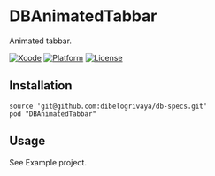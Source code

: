 # DBAnimatedTabbar

Animated tabbar.

[![Xcode](https://img.shields.io/badge/Xcode-9.0-blue.svg?style=flat)](https://developer.apple.com/xcode)
[![Platform](https://img.shields.io/badge/platform-iOS(%3E%3D9)-orange.svg?style=flat)](https://github.com/dibelogrivaya/DBAnimatedTabbar)
[![License](https://img.shields.io/github/license/mashape/apistatus.svg?style=flat)](https://github.com/dibelogrivaya/DBAnimatedTabbar)

## Installation

```objc
source 'git@github.com:dibelogrivaya/db-specs.git'
pod "DBAnimatedTabbar" 
```

## Usage

See Example project.
